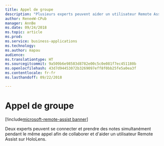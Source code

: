```yaml
---
title: Appel de groupe
description: "Plusieurs experts peuvent aider un utilisateur Remote Assist en même temps."
author: ReneeW-CPub
manager: AnnBe
ms.date: 09/24/2018
ms.topic: article
ms.prod: 
ms.service: business-applications
ms.technology: 
ms.author: mapau
audience: 
ms.translationtype: HT
ms.sourcegitcommit: 9a509b6e98583d8782e00c5c0e081f7ec451180b
ms.openlocfilehash: 43d7d94453072b3269097eff8f0bb25fe5a0ea3f
ms.contentlocale: fr-fr
ms.lasthandoff: 09/22/2018

---
```


# <a name="group-calling"></a>Appel de groupe

[!include[microsoft-remote-assist banner](../includes/microsoft-remote-assist.md)]

Deux experts peuvent se connecter et prendre des notes simultanément pendant le même appel afin de collaborer et d'aider un utilisateur Remote Assist sur HoloLens.

